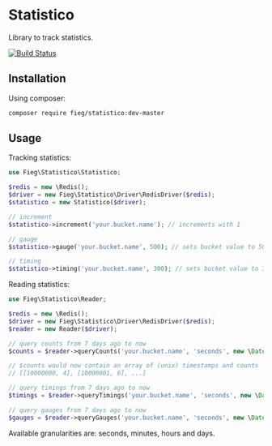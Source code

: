 Statistico
==========

Library to track statistics.

[![Build Status](https://travis-ci.org/fieg/statistico.png?branch=master)](https://travis-ci.org/fieg/statistico)

Installation
------------

Using composer:

```sh
composer require fieg/statistico:dev-master
```

Usage
-----

Tracking statistics:

```php
use Fieg\Statistico\Statistico;

$redis = new \Redis();
$driver = new Fieg\Statistico\Driver\RedisDriver($redis);
$statistico = new Statistico($driver);

// increment
$statistico->increment('your.bucket.name'); // increments with 1

// gauge
$statistico->gauge('your.bucket.name', 500); // sets bucket value to 500

// timing
$statistico->timing('your.bucket.name', 300); // sets bucket value to 300ms
```

Reading statistics:

```php
use Fieg\Statistico\Reader;

$redis = new \Redis();
$driver = new Fieg\Statistico\Driver\RedisDriver($redis);
$reader = new Reader($driver);

// query counts from 7 days ago to now
$counts = $reader->queryCounts('your.bucket.name', 'seconds', new \DateTime('-7 days'), new \DateTime());

// $counts would now contain an array of (unix) timestamps and counts
// [[10000000, 4], [10000001, 6], ...]

// query timings from 7 days ago to now
$timings = $reader->queryTimings('your.bucket.name', 'seconds', new \DateTime('-7 days'), new \DateTime());

// query gauges from 7 days ago to now
$gauges = $reader->queryGauges('your.bucket.name', 'seconds', new \DateTime('-7 days'), new \DateTime());
```

Available granularities are: seconds, minutes, hours and days.
